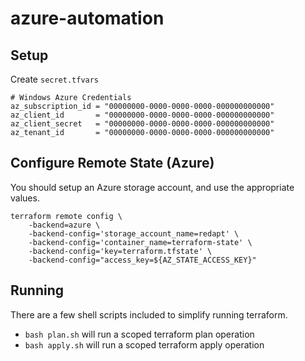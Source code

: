 # azure-automation

## Setup
Create `secret.tfvars`

```
# Windows Azure Credentials
az_subscription_id = "00000000-0000-0000-0000-000000000000"
az_client_id       = "00000000-0000-0000-0000-000000000000"
az_client_secret   = "00000000-0000-0000-0000-000000000000"
az_tenant_id       = "00000000-0000-0000-0000-000000000000"
```

## Configure Remote State (Azure)
You should setup an Azure storage account, and use the appropriate values.

```
terraform remote config \
	-backend=azure \
	-backend-config='storage_account_name=redapt' \
	-backend-config='container_name=terraform-state' \
	-backend-config='key=terraform.tfstate' \
	-backend-config="access_key=${AZ_STATE_ACCESS_KEY}"
```

## Running
There are a few shell scripts included to simplify running terraform. 
- `bash plan.sh` will run a scoped terraform plan operation 
- `bash apply.sh` will run  a scoped terraform apply operation